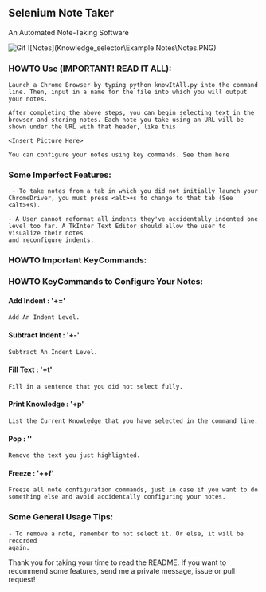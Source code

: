 ## Selenium Note Taker

An Automated Note-Taking Software

![Gif](https://media.giphy.com/media/U51DcStRjNOTKFaznO/giphy.gif)
![Notes](Knowledge_selector\Example Notes\Notes.PNG)

### HOWTO Use (IMPORTANT! READ IT ALL):
    Launch a Chrome Browser by typing python knowItAll.py into the command line. Then, input in a name for the file into which you will output your notes.

    After completing the above steps, you can begin selecting text in the browser and storing notes. Each note you take using an URL will be shown under the URL with that header, like this

    <Insert Picture Here>

    You can configure your notes using key commands. See them here


### Some Imperfect Features:
     - To take notes from a tab in which you did not initially launch your ChromeDriver, you must press <alt>+s to change to that tab (See <alt>+s).
    
    - A User cannot reformat all indents they've accidentally indented one level too far. A TkInter Text Editor should allow the user to visualize their notes
    and reconfigure indents.


### HOWTO Important KeyCommands:

### HOWTO KeyCommands to Configure Your Notes:
#### Add Indent : '<shift>+='
    Add An Indent Level.

#### Subtract Indent : '<shift>+-'
    Subtract An Indent Level.

#### Fill Text : '<shift>+t'
    Fill in a sentence that you did not select fully.

#### Print Knowledge : '<shift>+p'
    List the Current Knowledge that you have selected in the command line.

#### Pop : '<esc>'
    Remove the text you just highlighted. 

#### Freeze : '<alt>+<shift>+f'
    Freeze all note configuration commands, just in case if you want to do something else and avoid accidentally configuring your notes.

### Some General Usage Tips:
    - To remove a note, remember to not select it. Or else, it will be recorded
    again.

Thank you for taking your time to read the README. If you want to recommend some features, send me a private message, issue or pull request!

